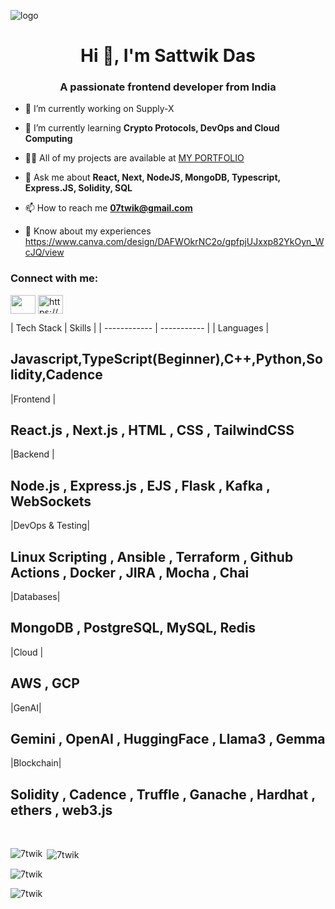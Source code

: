 ![logo](https://res.cloudinary.com/dcyfkgtgv/image/upload/v1696113041/Screenshot_2023-10-01_035850_mossmv.png)
<h1 align="center">Hi 👋, I'm Sattwik Das</h1>
<h3 align="center">A passionate frontend developer from India</h3>

- 🔭 I’m currently working on Supply-X

- 🌱 I’m currently learning **Crypto Protocols, DevOps and Cloud Computing**

- 👨‍💻 All of my projects are available at [MY PORTFOLIO](https://7twik.vercel.app/)

- 💬 Ask me about **React, Next, NodeJS, MongoDB, Typescript, Express.JS, Solidity, SQL**

- 📫 How to reach me **07twik@gmail.com**

- 📄 Know about my experiences https://www.canva.com/design/DAFWOkrNC2o/gpfpjUJxxp82YkOyn_WcJQ/view


<h3 align="left">Connect with me:</h3>
<p align="left">
<a href="https://linkedin.com/in/https://www.linkedin.com/in/sattwik-das-90aa75249/" target="blank"><img align="center" src="https://raw.githubusercontent.com/rahuldkjain/github-profile-readme-generator/master/src/images/icons/Social/linked-in-alt.svg" height="30" width="40" /></a>
<a href="https://instagram.com/https://www.instagram.com/7twik/" target="blank"><img align="center" src="https://raw.githubusercontent.com/rahuldkjain/github-profile-readme-generator/master/src/images/icons/Social/instagram.svg" alt="https://www.instagram.com/7twik/" height="30" width="40" /></a>
</p>
| Tech Stack | Skills |
| ------------ | ----------- |
| Languages | <h2>Javascript,TypeScript(Beginner),C++,Python,Solidity,Cadence</h2>
|Frontend |  <h2>React.js , Next.js , HTML , CSS , TailwindCSS</h2>
|Backend |  <h2>Node.js , Express.js , EJS , Flask , Kafka , WebSockets</h2>
|DevOps & Testing|  <h2>Linux Scripting , Ansible , Terraform , Github Actions , Docker , JIRA , Mocha , Chai</h2>
|Databases|  <h2>MongoDB , PostgreSQL, MySQL, Redis</h2>
|Cloud | <h2> AWS , GCP</h2>
|GenAI| <h2> Gemini , OpenAI , HuggingFace , Llama3 , Gemma</h2>
|Blockchain|  <h2>Solidity , Cadence , Truffle , Ganache , Hardhat , ethers , web3.js</h2>
<br/>


<p><img align="left" src="https://github-readme-stats.vercel.app/api/top-langs?username=7twik&show_icons=true&locale=en&layout=compact" alt="7twik" /></p>

<p>&nbsp;<img align="center" src="https://github-readme-stats.vercel.app/api?username=7twik&show_icons=true&locale=en" alt="7twik" /></p>

<p><img align="center" src="https://github-readme-streak-stats.herokuapp.com/?user=7twik" alt="7twik" /></p>
<p><img align="center" src="https://res.cloudinary.com/dcyfkgtgv/image/upload/v1704733941/Screenshot_2024-01-08_224119_sw4la4.png" alt="7twik" /></p>
